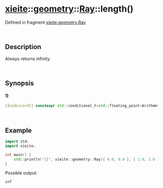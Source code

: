 # [xieite](../../../../../xieite.md)\:\:[geometry](../../../../../geometry.md)\:\:[Ray<Arithmetic>](../../../ray.md)\:\:length\(\)
Defined in fragment [xieite:geometry.Ray](../../../../../../src/geometry/ray.cpp)

&nbsp;

## Description
Always returns infinity.

&nbsp;

## Synopsis
#### 1)
```cpp
[[nodiscard]] constexpr std::conditional_t<std::floating_point<Arithmetic>, Arithmetic, double> length() const noexcept;
```

&nbsp;

## Example
```cpp
import std;
import xieite;

int main() {
    std::println("{}", xieite::geometry::Ray({ 0.0, 0.0 }, { 1.0, 1.0 }).length());
}
```
Possible output:
```
inf
```
